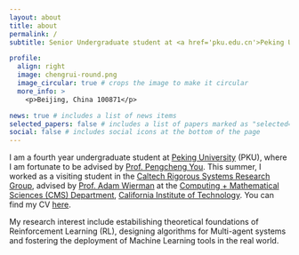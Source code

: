```yaml
---
layout: about
title: about
permalink: /
subtitle: Senior Undergraduate student at <a href='pku.edu.cn'>Peking University</a>

profile:
  align: right
  image: chengrui-round.png
  image_circular: true # crops the image to make it circular
  more_info: >
    <p>Beijing, China 100871</p>

news: true # includes a list of news items
selected_papers: false # includes a list of papers marked as "selected={true}"
social: false # includes social icons at the bottom of the page
---
```


I am a fourth year undergraduate student at [Peking University](https://www.pku.edu.cn) (PKU), where I am fortunate to be advised by [Prof. Pengcheng You](https://pengcheng-you.github.io/desires-lab/). This summer, I worked as a visiting student in the [Caltech Rigorous Systems Research Group](http://rsrg.cms.caltech.edu), advised by [Prof. Adam Wierman](https://adamwierman.com) at the [Computing + Mathematical Sciences (CMS) Department](https://www.cms.caltech.edu), [California Institute of Technology](https://www.caltech.edu). You can find my CV [here](../assets/pdf/cv.pdf).

My research interest include estabilishing theoretical foundations of Reinforcement Learning (RL), designing algorithms for Multi-agent systems and fostering the deployment of Machine Learning tools in the real world. 

